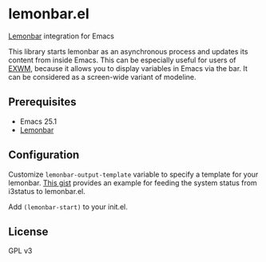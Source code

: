 # lemonbar.el

[Lemonbar](https://github.com/LemonBoy/bar) integration for Emacs

This library starts lemonbar as an asynchronous process and updates its content from inside Emacs. This can be especially useful for users of [EXWM](https://github.com/ch11ng/exwm), because it allows you to display variables in Emacs via the bar. It can be considered as a screen-wide variant of modeline. 

## Prerequisites

- Emacs 25.1
- [Lemonbar](https://github.com/LemonBoy/bar)

## Configuration

Customize `lemonbar-output-template` variable to specify a template for your lemonbar. [This gist](https://gist.github.com/akirak/ba5fb9aeb8b2832e1346e88c1fa9add1) provides an example for feeding the system status from i3status to lemonbar.el.

Add `(lemonbar-start)` to your init.el.

## License

GPL v3
